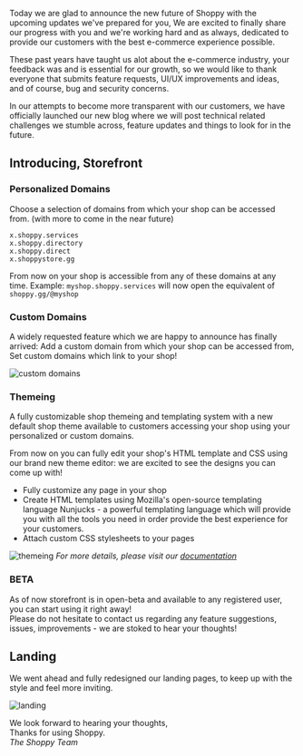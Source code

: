 Today we are glad to announce the new future of Shoppy with the upcoming updates we've prepared for you,
We are excited to finally share our progress with you and we're working hard and as always, dedicated to provide our customers with the best e-commerce experience possible.

These past years have taught us alot about the e-commerce industry, your feedback was and is essential for our growth, so we would like to thank everyone that submits feature requests, UI/UX improvements and ideas, and of course, bug and security concerns.

In our attempts to become more transparent with our customers, we have officially launched our new blog where we will post technical related challenges we stumble across, feature updates and things to look for in the future.

## Introducing, Storefront

### Personalized Domains

Choose a selection of domains from which your shop can be accessed from. (with more to come in the near future)

```
x.shoppy.services
x.shoppy.directory
x.shoppy.direct
x.shoppystore.gg
```


From now on your shop is accessible from any of these domains at any time.
Example: `myshop.shoppy.services` will now open the equivalent of `shoppy.gg/@myshop`

### Custom Domains

A widely requested feature which we are happy to announce has finally arrived:
Add a custom domain from which your shop can be accessed from, Set custom domains which link to your shop!

![custom domains](/blog/welcome/domains.png)

### Themeing

A fully customizable shop themeing and templating system with a new default shop theme available to customers accessing your shop using your personalized or custom domains.

From now on you can fully edit your shop's HTML template and CSS using our brand new theme editor: we are excited to see the designs you can come up with!

* Fully customize any page in your shop
* Create HTML templates using Mozilla's open-source templating language Nunjucks - a powerful templating language which will provide you with all the tools you need in order provide the best experience for your customers.
* Attach custom CSS stylesheets to your pages

![themeing](/blog/welcome/themeing.png)
_For more details, please visit our [documentation](https://theme.shoppy.gg)_

### BETA

As of now storefront is in open-beta and available to any registered user, you can start using it right away!  
Please do not hesitate to contact us regarding any feature suggestions, issues, improvements - we are stoked to hear your thoughts!

## Landing

We went ahead and fully redesigned our landing pages, to keep up with the style and feel more inviting.

![landing](/blog/welcome/landing.png)

We look forward to hearing your thoughts,  
Thanks for using Shoppy.  
_The Shoppy Team_
